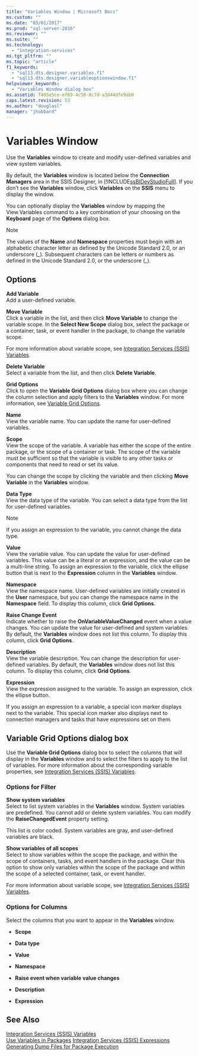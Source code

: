 ```yaml
---
title: "Variables Window | Microsoft Docs"
ms.custom: ""
ms.date: "03/01/2017"
ms.prod: "sql-server-2016"
ms.reviewer: ""
ms.suite: ""
ms.technology: 
  - "integration-services"
ms.tgt_pltfrm: ""
ms.topic: "article"
f1_keywords: 
  - "sql13.dts.designer.variables.f1"
  - "sql13.dts.designer.variableoptionswindow.f1"
helpviewer_keywords: 
  - "Variables Window dialog box"
ms.assetid: f405e5ce-ef69-4c58-8c7d-a3d44dfe9ab0
caps.latest.revision: 53
ms.author: "douglasl"
manager: "jhubbard"
---
```

# Variables Window
  Use the **Variables** window to create and modify user-defined variables and view system variables.  
  
 By default, the **Variables** window is located below the **Connection Managers** area in the SSIS Designer, in [!INCLUDE[ssBIDevStudioFull](../analysis-services/includes/ssbidevstudiofull-md.md)]. If you don’t see the **Variables** window, click **Variables** on the **SSIS** menu to display the window.  
  
 You can optionally display the **Variables** window by mapping the View.Variables command to a key combination of your choosing on the **Keyboard** page of the **Options** dialog box.  
  
> [!NOTE]  
>  The values of the **Name** and **Namespace** properties must begin with an alphabetic character letter as defined by the Unicode Standard 2.0, or an underscore (_). Subsequent characters can be letters or numbers as defined in the Unicode Standard 2.0, or the underscore (\_).  
  
## Options  
 **Add Variable**  
 Add a user-defined variable.  
  
 **Move Variable**  
 Click a variable in the list, and then click **Move Variable** to change the variable scope. In the **Select New Scope** dialog box, select the package or a container, task, or event handler in the package, to change the variable scope.  
  
 For more information about variable scope, see [Integration Services &#40;SSIS&#41; Variables](../integration-services/integration-services-ssis-variables.md).  
  
 **Delete Variable**  
 Select a variable from the list, and then click **Delete Variable**.  
  
 **Grid Options**  
 Click to open the **Variable Grid Options** dialog box where you can change the column selection and apply filters to the **Variables** window. For more information, see [Variable Grid Options](../integration-services/variable-grid-options.md).  
  
 **Name**  
 View the variable name. You can update the name for user-defined variables.  
  
 **Scope**  
 View the scope of the variable. A variable has either the scope of the entire package, or the scope of a container or task. The scope of the variable must be sufficient so that the variable is visible to any other tasks or components that need to read or set its value.  
  
 You can change the scope by clicking the variable and then clicking **Move Variable** in the **Variables** window.  
  
 **Data Type**  
 View the data type of the variable. You can select a data type from the list for user-defined variables.  
  
> [!NOTE]  
>  If you assign an expression to the variable, you cannot change the data type.  
  
 **Value**  
 View the variable value. You can update the value for user-defined variables. This value can be a literal or an expression, and the value can be a multi-line string. To assign an expression to the variable, click the ellipse button that is next to the **Expression** column in the **Variables** window.  
  
 **Namespace**  
 View the namespace name. User-defined variables are initially created in the **User** namespace, but you can change the namespace name in the **Namespace** field. To display this column, click **Grid Options**.  
  
 **Raise Change Event**  
 Indicate whether to raise the **OnVariableValueChanged** event when a value changes. You can update the value for user-defined and system variables. By default, the **Variables** window does not list this column. To display this column, click **Grid Options**.  
  
 **Description**  
 View the variable description. You can change the description for user-defined variables. By default, the **Variables** window does not list this column. To display this column, click **Grid Options**.  
  
 **Expression**  
 View the expression assigned to the variable. To assign an expression, click the ellipse button.  
  
 If you assign an expression to a variable, a special icon marker displays next to the variable. This special icon marker also displays next to connection managers and tasks that have expressions set on them.  

## Variable Grid Options dialog box
 Use the **Variable Grid Options** dialog box to select the columns that will display in the **Variables** window and to select the filters to apply to the list of variables. For more information about the corresponding variable properties, see [Integration Services &#40;SSIS&#41; Variables](../integration-services/integration-services-ssis-variables.md).  
  
### Options for Filter  
 **Show system variables**  
 Select to list system variables in the **Variables** window. System variables are predefined. You cannot add or delete system variables. You can modify the **RaiseChangedEvent** property setting.  
  
 This list is color coded. System variables are gray, and user-defined variables are black.  
  
 **Show variables of all scopes**  
 Select to show variables within the scope the package, and within the scope of containers, tasks, and event handlers in the package. Clear this option to show only variables within the scope of the package and within the scope of a selected container, task, or event handler.  
  
 For more information about variable scope, see [Integration Services &#40;SSIS&#41; Variables](../integration-services/integration-services-ssis-variables.md).  
  
### Options for Columns  
 Select the columns that you want to appear in the **Variables** window.  
  
-   **Scope**  
  
-   **Data type**  
  
-   **Value**  
  
-   **Namespace**  
  
-   **Raise event when variable value changes**  
  
-   **Description**  
  
-   **Expression**  
  
## See Also  
 [Integration Services &#40;SSIS&#41; Variables](../integration-services/integration-services-ssis-variables.md)   
 [Use Variables in Packages](http://msdn.microsoft.com/en-US/library/ms140216(SQL.130).aspx)   
 [Integration Services &#40;SSIS&#41; Expressions](../integration-services/expressions/integration-services-ssis-expressions.md)   
 [Generating Dump Files for Package Execution](../integration-services/troubleshooting/generating-dump-files-for-package-execution.md)  
  
  